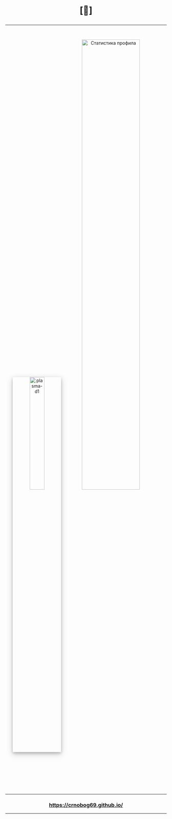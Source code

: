# <p align="center">[🔻]</p>

 ---
 
<br>


<p align="center">
  <img src="https://github.com/user-attachments/assets/fc155b50-bbc8-4504-90e6-b095ea909338" width="30%" alt="plasma-d1" style="box-shadow: 0 4px 8px 0 rgba(0, 0, 0, 0.2), 0 6px 20px 0 rgba(0, 0, 0, 0.19);">
  <img src="https://github-readme-stats.vercel.app/api?username=crnobog69&show_icons=true&theme=dark" alt="Статистика профила" style="width: 60%;">
</p>

---

### <p align="center"><a href="https://crnobog69.github.io/">https://crnobog69.github.io/</a></p>

---
